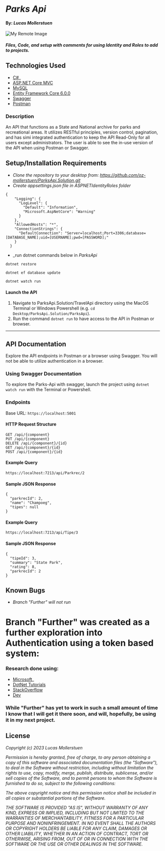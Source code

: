 # _Parks Api_

#### By: _**Lucas Mollerstuen**_

![My Remote Image](https://user-images.githubusercontent.com/115112679/213813408-5c9d1630-4a2e-40c5-befc-408b3a8810cc.png)

#### _Files, Code, and setup with comments for using Identity and Roles to add to projects._

## Technologies Used



* [C#](https://docs.microsoft.com/en-us/dotnet/csharp/)_
* [ASP.NET Core MVC](https://docs.microsoft.com/en-us/aspnet/core/mvc/overview?view=aspnetcore-3.1)
* [MySQL](https://dev.mysql.com/)
* [Entity Framework Core 6.0.0](https://docs.microsoft.com/en-us/ef/core/)
* [Swagger](https://docs.microsoft.com/en-us/aspnet/core/tutorials/getting-started-with-nswag?view=aspnetcore-3.1&tabs=visual-studio)
* [Postman](postman.com)


### Description
An API that functions as a State and National archive for parks and recreational areas. It utilizes RESTful principles, version control, pagination, and has simi integrated authentication to keep the API Read-Only for all users except administrators. The user is able to see the in-use version of the API when using Postman or Swagger.

## Setup/Installation Requirements

* _Clone the repository to your desktop from: https://github.com/oz-mollerstuen/ParksApi.Solution.git_
* _Create appsettings.json file in ASPNETIdentityRoles folder_

```
{
    "Logging": {
      "LogLevel": {
        "Default": "Information",
        "Microsoft.AspNetCore": "Warning"
      }
    },
    "AllowedHosts": "*",
    "ConnectionStrings": {
      "DefaultConnection": "Server=localhost;Port=3306;database=[DATABASE_NAME];uid=[USERNAME];pwd=[PASSWORD];"
    }
  }

```
* _run dotnet commands below in _ParksApi_
```
dotnet restore
```
```
dotnet ef database update
```
```
dotnet watch run
```
 #### Launch the API
  1) Navigate to ParksApi.Solution/TravelApi directory using the MacOS Terminal or Windows Powershell (e.g. `cd Desktop/ParksApi.Solution/ParksApi`).
  2) Run the command `dotnet run` to have access to the API in Postman or browser.

------------------------------

## API Documentation
Explore the API endpoints in Postman or a browser using Swagger. You will not be able to utilize authentication in a browser.

### Using Swagger Documentation 
To explore the Parks-Api with swagger, launch the project using `dotnet watch run` with the Terminal or Powershell.

### Endpoints
Base URL: `https://localhost:5001`

#### HTTP Request Structure
```
GET /api/{component}
PUT /api/{component}
DELETE /api/{component}/{id}
GET /api/{component}/{id}
POST /api/{component}/{id}
```

#### Example Query

```
https://localhost:7213/api/Parkrec/2

```

#### Sample JSON Response
``` 
{
  "parkrecId": 2,
  "name": "Champoeg",
  "tipes": null
}
```

#### Example Query

```
https://localhost:7213/api/Tipe/3

```
#### Sample JSON Response
``` 
{
  "tipeId": 3,
  "summary": "State Park",
  "rating": 8,
  "parkrecId": 2
}
```

## Known Bugs

* _Branch "Further" will not run_


# Branch "Further" was created as a further exploration into Authentication using a token based system:

### Research done using:
* [Microsoft](https://learn.microsoft.com/en-us/dotnet/api/system.identitymodel.tokens.securitytokenhandler.validatetoken?view=netframework-4.8.1)_
* [DotNet Tutorials](https://dotnettutorials.net/lesson/token-based-authentication-web-api/)
* [StackOverflow](https://stackoverflow.com/questions/44808800/how-do-i-manually-validate-a-jwt-asp-net-core)
* [Dev](https://dev.to/moe23/refresh-jwt-with-refresh-tokens-in-asp-net-core-5-rest-api-step-by-step-3en5)

### While "Further" has yet to work in such a small amount of time I know that I will get it there soon, and will, hopefully, be using it in my next project.  

## License

_Copyright (c) 2023 Lucas Mollerstuen_

_Permission is hereby granted, free of charge, to any person obtaining a copy of this software and associated documentation files (the "Software"), to deal in the Software without restriction, including without limitation the rights to use, copy, modify, merge, publish, distribute, sublicense, and/or sell copies of the Software, and to permit persons to whom the Software is furnished to do so, subject to the following conditions:_

_The above copyright notice and this permission notice shall be included in all copies or substantial portions of the Software._

_THE SOFTWARE IS PROVIDED "AS IS", WITHOUT WARRANTY OF ANY KIND, EXPRESS OR IMPLIED, INCLUDING BUT NOT LIMITED TO THE WARRANTIES OF MERCHANTABILITY, FITNESS FOR A PARTICULAR PURPOSE AND NONINFRINGEMENT. IN NO EVENT SHALL THE AUTHORS OR COPYRIGHT HOLDERS BE LIABLE FOR ANY CLAIM, DAMAGES OR OTHER LIABILITY, WHETHER IN AN ACTION OF CONTRACT, TORT OR OTHERWISE, ARISING FROM, OUT OF OR IN CONNECTION WITH THE SOFTWARE OR THE USE OR OTHER DEALINGS IN THE SOFTWARE._
